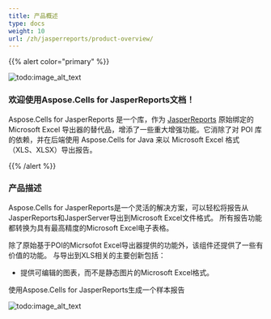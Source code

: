 ```yaml
---
title: 产品概述
type: docs
weight: 10
url: /zh/jasperreports/product-overview/
---
```


{{% alert color="primary" %}}

![todo:image_alt_text](product-overview_1.png)

### **欢迎使用Aspose.Cells for JasperReports文档！**

Aspose.Cells for JasperReports 是一个库，作为 [JasperReports](https://community.jaspersoft.com/project/jasperreports-library) 原始绑定的 Microsoft Excel 导出器的替代品，增添了一些重大增强功能。它消除了对 POI 库的依赖，并在后端使用 Aspose.Cells for Java 来以 Microsoft Excel 格式（XLS、XLSX）导出报告。

{{% /alert %}}

### **产品描述**

Aspose.Cells for JasperReports是一个灵活的解决方案，可以轻松将报告从JasperReports和JasperServer导出到Microsoft Excel文件格式。 所有报告功能都转换为具有最高精度的Microsoft Excel电子表格。

除了原始基于POI的Micrsofot Excel导出器提供的功能外，该组件还提供了一些有价值的功能。 与导出到XLS相关的主要创新包括：

- 提供可编辑的图表，而不是静态图片的Microsoft Excel格式。

使用Aspose.Cells for JasperReports生成一个样本报告 

![todo:image_alt_text](product-overview_2.png)
